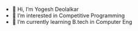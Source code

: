 - 👋 Hi, I’m Yogesh Deolalkar 
- 👀 I’m interested in Competitive Programming
- 🌱 I’m currently learning B.tech in Computer Eng

<!---
YogRajSD/YogRajSD is a ✨ special ✨ repository because its `README.md` (this file) appears on your GitHub profile.
You can click the Preview link to take a look at your changes.
--->
